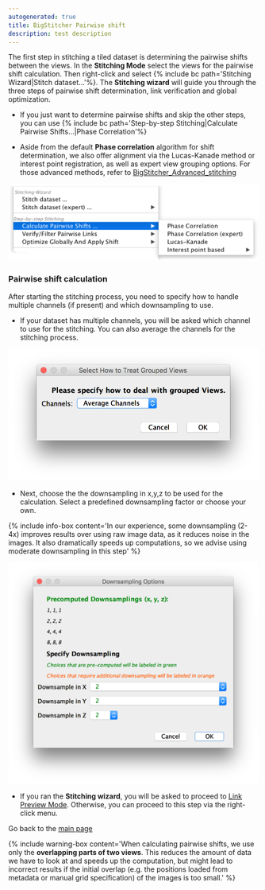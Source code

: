 ```yaml
---
autogenerated: true
title: BigStitcher Pairwise shift
description: test description
---
```


The first step in stitching a tiled dataset is determining the pairwise shifts between the views. In the **Stitching Mode** select the views for the pairwise shift calculation. Then right-click and select {% include bc path='Stitching Wizard|Stitch dataset...'%}. The **Stitching wizard** will guide you through the three steps of pairwise shift determination, link verification and global optimization.

-   If you just want to determine pairwise shifts and skip the other steps, you can use {% include bc path='Step-by-step Stitching|Calculate Pairwise Shifts...|Phase Correlation'%}

<!-- -->

-   Aside from the default **Phase correlation** algorithm for shift determination, we also offer alignment via the Lucas-Kanade method or interest point registration, as well as expert view grouping options. For those advanced methods, refer to [BigStitcher\_Advanced\_stitching](/plugins/bigstitcher/advanced-stitching)

<img src="/media/BigStitcher stitch 0.png" width="600"/>

### Pairwise shift calculation

After starting the stitching process, you need to specify how to handle multiple channels (if present) and which downsampling to use.

-   If your dataset has multiple channels, you will be asked which channel to use for the stitching. You can also average the channels for the stitching process.

<img src="/media/BigStitcher stitch 1.png" width="600"/>

-   Next, choose the the downsampling in x,y,z to be used for the calculation. Select a predefined downsampling factor or choose your own.

{% include info-box content='In our experience, some downsampling (2-4x) improves results over using raw image data, as it reduces noise in the images. It also dramatically speeds up computations, so we advise using moderate downsampling in this step' %}

<img src="/media/BigStitcher stitch 2.png" width="600"/>

-   If you ran the **Stitching wizard**, you will be asked to proceed to [Link Preview Mode](/plugins/bigstitcher/preview-pairwise-shift). Otherwise, you can proceed to this step via the right-click menu.

Go back to the [main page](/plugins/bigstitcher#documentation)

{% include warning-box content='When calculating pairwise shifts, we use only the **overlapping parts of two views**. This reduces the amount of data we have to look at and speeds up the computation, but might lead to incorrect results if the initial overlap (e.g. the positions loaded from metadata or manual grid specification) of the images is too small.' %}
